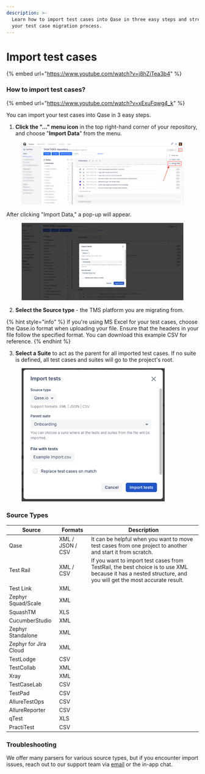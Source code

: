 ```yaml
---
description: >-
  Learn how to import test cases into Qase in three easy steps and streamline
  your test case migration process.
---
```


# Import test cases

{% embed url="https://www.youtube.com/watch?v=j8hZiTea3b4" %}

### How to import test cases?

{% embed url="https://www.youtube.com/watch?v=xExuFqwg4_k" %}

You can import your test cases into Qase in 3 easy steps.

1. **Click the "..." menu icon** in the top right-hand corner of your repository, and choose "**Import Data**" from the menu.

<figure><img src="../../../.gitbook/assets/31963.png" alt="" width="563"><figcaption></figcaption></figure>

After clicking "Import Data," a pop-up will appear.

<figure><img src="../../../.gitbook/assets/10641.png" alt="" width="563"><figcaption></figcaption></figure>

2. **Select the Source type** - the TMS platform you are migrating from.

{% hint style="info" %}
If you're using MS Excel for your test cases, choose the Qase.io format when uploading your file. Ensure that the headers in your file follow the specified format. You can download this example CSV for reference.
{% endhint %}



3. **Select a Suite** to act as the parent for all imported test cases. If no suite is defined, all test cases and suites will go to the project's root.

<figure><img src="../../../.gitbook/assets/86620.png" alt="" width="375"><figcaption></figcaption></figure>

### Source Types

| Source                | Formats          | Description                                                                                                                                                 |
| --------------------- | ---------------- | ----------------------------------------------------------------------------------------------------------------------------------------------------------- |
| Qase                  | XML / JSON / CSV | It can be helpful when you want to move test cases from one project to another and start it from scratch.                                                   |
| Test Rail             | XML / CSV        | If you want to import test cases from TestRail, the best choice is to use XML because it has a nested structure, and you will get the most accurate result. |
| Test Link             | XML              |                                                                                                                                                             |
| Zephyr Squad/Scale    | XML              |                                                                                                                                                             |
| SquashTM              | XLS              |                                                                                                                                                             |
| CucumberStudio        | XML              |                                                                                                                                                             |
| Zephyr Standalone     | XML              |                                                                                                                                                             |
| Zephyr for Jira Cloud | XML              |                                                                                                                                                             |
| TestLodge             | CSV              |                                                                                                                                                             |
| TestCollab            | XML              |                                                                                                                                                             |
| Xray                  | XML              |                                                                                                                                                             |
| TestCaseLab           | CSV              |                                                                                                                                                             |
| TestPad               | CSV              |                                                                                                                                                             |
| AllureTestOps         | CSV              |                                                                                                                                                             |
| AllureReporter        | CSV              |                                                                                                                                                             |
| qTest                 | XLS              |                                                                                                                                                             |
| PractiTest            | CSV              |                                                                                                                                                             |

### Troubleshooting <a href="#h_117d219698" id="h_117d219698"></a>

We offer many parsers for various source types, but if you encounter import issues, reach out to our support team via [email](mailto:support@qase.io) or the in-app chat.
